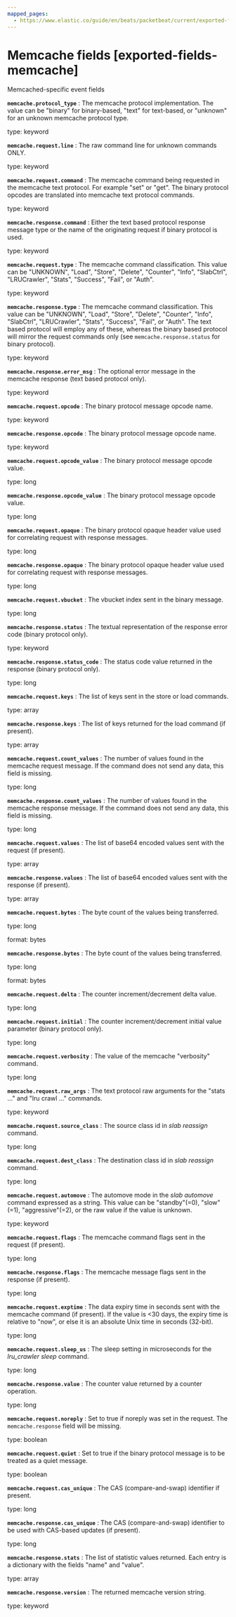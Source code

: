 ```yaml
---
mapped_pages:
  - https://www.elastic.co/guide/en/beats/packetbeat/current/exported-fields-memcache.html
---
```


# Memcache fields [exported-fields-memcache]

Memcached-specific event fields

**`memcache.protocol_type`**
:   The memcache protocol implementation. The value can be "binary" for binary-based, "text" for text-based, or "unknown" for an unknown memcache protocol type.

type: keyword


**`memcache.request.line`**
:   The raw command line for unknown commands ONLY.

type: keyword


**`memcache.request.command`**
:   The memcache command being requested in the memcache text protocol. For example "set" or "get". The binary protocol opcodes are translated into memcache text protocol commands.

type: keyword


**`memcache.response.command`**
:   Either the text based protocol response message type or the name of the originating request if binary protocol is used.

type: keyword


**`memcache.request.type`**
:   The memcache command classification. This value can be "UNKNOWN", "Load", "Store", "Delete", "Counter", "Info", "SlabCtrl", "LRUCrawler", "Stats", "Success", "Fail", or "Auth".

type: keyword


**`memcache.response.type`**
:   The memcache command classification. This value can be "UNKNOWN", "Load", "Store", "Delete", "Counter", "Info", "SlabCtrl", "LRUCrawler", "Stats", "Success", "Fail", or "Auth". The text based protocol will employ any of these, whereas the binary based protocol will mirror the request commands only (see `memcache.response.status` for binary protocol).

type: keyword


**`memcache.response.error_msg`**
:   The optional error message in the memcache response (text based protocol only).

type: keyword


**`memcache.request.opcode`**
:   The binary protocol message opcode name.

type: keyword


**`memcache.response.opcode`**
:   The binary protocol message opcode name.

type: keyword


**`memcache.request.opcode_value`**
:   The binary protocol message opcode value.

type: long


**`memcache.response.opcode_value`**
:   The binary protocol message opcode value.

type: long


**`memcache.request.opaque`**
:   The binary protocol opaque header value used for correlating request with response messages.

type: long


**`memcache.response.opaque`**
:   The binary protocol opaque header value used for correlating request with response messages.

type: long


**`memcache.request.vbucket`**
:   The vbucket index sent in the binary message.

type: long


**`memcache.response.status`**
:   The textual representation of the response error code (binary protocol only).

type: keyword


**`memcache.response.status_code`**
:   The status code value returned in the response (binary protocol only).

type: long


**`memcache.request.keys`**
:   The list of keys sent in the store or load commands.

type: array


**`memcache.response.keys`**
:   The list of keys returned for the load command (if present).

type: array


**`memcache.request.count_values`**
:   The number of values found in the memcache request message. If the command does not send any data, this field is missing.

type: long


**`memcache.response.count_values`**
:   The number of values found in the memcache response message. If the command does not send any data, this field is missing.

type: long


**`memcache.request.values`**
:   The list of base64 encoded values sent with the request (if present).

type: array


**`memcache.response.values`**
:   The list of base64 encoded values sent with the response (if present).

type: array


**`memcache.request.bytes`**
:   The byte count of the values being transferred.

type: long

format: bytes


**`memcache.response.bytes`**
:   The byte count of the values being transferred.

type: long

format: bytes


**`memcache.request.delta`**
:   The counter increment/decrement delta value.

type: long


**`memcache.request.initial`**
:   The counter increment/decrement initial value parameter (binary protocol only).

type: long


**`memcache.request.verbosity`**
:   The value of the memcache "verbosity" command.

type: long


**`memcache.request.raw_args`**
:   The text protocol raw arguments for the "stats …" and "lru crawl …" commands.

type: keyword


**`memcache.request.source_class`**
:   The source class id in *slab reassign* command.

type: long


**`memcache.request.dest_class`**
:   The destination class id in *slab reassign* command.

type: long


**`memcache.request.automove`**
:   The automove mode in the *slab automove* command expressed as a string. This value can be "standby"(=0), "slow"(=1), "aggressive"(=2), or the raw value if the value is unknown.

type: keyword


**`memcache.request.flags`**
:   The memcache command flags sent in the request (if present).

type: long


**`memcache.response.flags`**
:   The memcache message flags sent in the response (if present).

type: long


**`memcache.request.exptime`**
:   The data expiry time in seconds sent with the memcache command (if present). If the value is <30 days, the expiry time is relative to "now", or else it is an absolute Unix time in seconds (32-bit).

type: long


**`memcache.request.sleep_us`**
:   The sleep setting in microseconds for the *lru_crawler sleep* command.

type: long


**`memcache.response.value`**
:   The counter value returned by a counter operation.

type: long


**`memcache.request.noreply`**
:   Set to true if noreply was set in the request. The `memcache.response` field will be missing.

type: boolean


**`memcache.request.quiet`**
:   Set to true if the binary protocol message is to be treated as a quiet message.

type: boolean


**`memcache.request.cas_unique`**
:   The CAS (compare-and-swap) identifier if present.

type: long


**`memcache.response.cas_unique`**
:   The CAS (compare-and-swap) identifier to be used with CAS-based updates (if present).

type: long


**`memcache.response.stats`**
:   The list of statistic values returned. Each entry is a dictionary with the fields "name" and "value".

type: array


**`memcache.response.version`**
:   The returned memcache version string.

type: keyword



